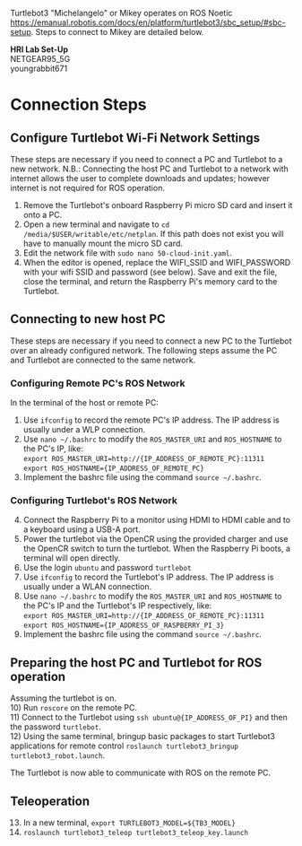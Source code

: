 Turtlebot3 "Michelangelo" or Mikey operates on ROS Noetic https://emanual.robotis.com/docs/en/platform/turtlebot3/sbc_setup/#sbc-setup. Steps to connect to Mikey are detailed below.
  
**HRI Lab Set-Up**  
NETGEAR95_5G  
youngrabbit671

# Connection Steps 
  
## Configure Turtlebot Wi-Fi Network Settings
These steps are necessary if you need to connect a PC and Turtlebot to a new network. N.B.: Connecting the host PC and Turtlebot to a network with internet allows the user to complete downloads and updates; however internet is not required for ROS operation.  
1) Remove the Turtlebot's onboard Raspberry Pi micro SD card and insert it onto a PC.  
2) Open a new terminal and navigate to `cd /media/$USER/writable/etc/netplan`. If this path does not exist you will have to manually mount the micro SD card.
3) Edit the network file with `sudo nano 50-cloud-init.yaml`.
4) When the editor is opened, replace the WIFI_SSID and WIFI_PASSWORD with your wifi SSID and password (see below). Save and exit the file, close the terminal, and return the Raspberry Pi's memory card to the Turtlebot.
  
  
## Connecting to new host PC 
These steps are necessary if you need to connect a new PC to the Turtlebot over an already configured network. The following steps assume the PC and Turtlebot are connected to the same network.

### Configuring Remote PC's ROS Network
In the terminal of the host or remote PC:
1) Use `ifconfig` to record the remote PC's IP address. The IP address is usually under a WLP connection.  
2) Use `nano ~/.bashrc` to modify the `ROS_MASTER_URI` and `ROS_HOSTNAME` to the PC's IP, like:  
        `export ROS_MASTER_URI=http://{IP_ADDRESS_OF_REMOTE_PC}:11311`  
        `export ROS_HOSTNAME={IP_ADDRESS_OF_REMOTE_PC}`  
4) Implement the bashrc file using the command `source ~/.bashrc`.  

### Configuring Turtlebot's ROS Network
4) Connect the Raspberry Pi to a monitor using HDMI to HDMI cable and to a keyboard using a USB-A port.  
5) Power the turtlebot via the OpenCR using the provided charger and use the OpenCR switch to turn the turtlebot. When the Raspberry Pi boots, a terminal will open directly.
6) Use the login `ubuntu` and password `turtlebot`
7) Use `ifconfig` to record the Turtlebot's IP address. The IP address is usually under a WLAN connection.  
8) Use `nano ~/.bashrc` to modify the `ROS_MASTER_URI` and `ROS_HOSTNAME` to the PC's IP and the Turtlebot's IP respectively, like:  
         `export ROS_MASTER_URI=http://{IP_ADDRESS_OF_REMOTE_PC}:11311`  
         `export ROS_HOSTNAME={IP_ADDRESS_OF_RASPBERRY_PI_3}`  
9) Implement the bashrc file using the command `source ~/.bashrc`.  

## Preparing the host PC and Turtlebot for ROS operation
Assuming the turtlebot is on.  
10) Run `roscore` on the remote PC.  
11) Connect to the Turtlebot using `ssh ubuntu@{IP_ADDRESS_OF_PI}` and then the password `turtlebot`.  
12) Using the same terminal, bringup basic packages to start Turtlebot3 applications for remote control `roslaunch turtlebot3_bringup turtlebot3_robot.launch`.  
  
The Turtlebot is now able to communicate with ROS on the remote PC.

## Teleoperation
13) In a new terminal, `export TURTLEBOT3_MODEL=${TB3_MODEL}`  
14) `roslaunch turtlebot3_teleop turtlebot3_teleop_key.launch`  
